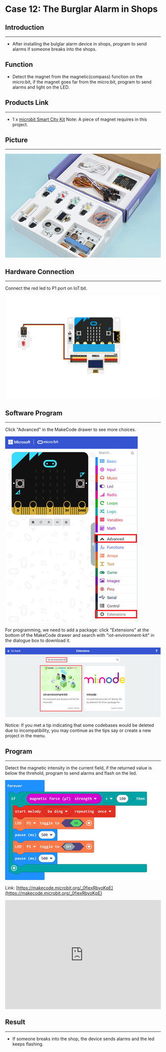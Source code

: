 # Case 12: The Burglar Alarm in Shops


##  Introduction
---

- After installing the bulglar alarm device in shops, program to send alarms if someone breaks into the shops. 

##  Function

- Detect the magnet from the magnetic(compass) function on the micro:bit,  if the magnet goes far from the micro:bit, program to send alarms and light on the LED. 

## Products Link
---
- 1 x [microbit Smart City Kit]()
Note: A piece of magnet requires in this project.

## Picture
---
![](./images/microbit-Smart-City-Kit-case-01-02.png)

## Hardware Connection
---

Connect the red led to P1 port on IoT:bit. 

![](./images/microbit-Smart-City-Kit-case-12-03.png)

## Software Program

---

Click "Advanced" in the MakeCode drawer to see more choices. 

![](./images/microbit-Smart-City-Kit-case-01-04.png)

For programming, we need to add a package: click "Extensions" at the bottom of the MakeCode drawer and search with "iot-environment-kit" in the dialogue box to download it. 

![](./images/microbit-Smart-City-Kit-case-01-05.png)



Notice: If you met a tip indicating that some codebases would be deleted due to incompatibility, you may continue as the tips say or create a new project in the menu. 

## Program

---

Detect the magnetic intensity in the current field, if the returned value is below the threhold, program to send alarms and flash on the led. 

![](./images/microbit-Smart-City-Kit-case-12-07.png)

Link: [https://makecode.microbit.org/_0fiexRbyoKpE](https://makecode.microbit.org/_0fiexRbyoKpE)

<div style="position:relative;height:0;padding-bottom:70%;overflow:hidden;">
<iframe style="position:absolute;top:0;left:0;width:100%;height:100%;" src="https://makecode.microbit.org/#pub:https://makecode.microbit.org/_0fiexRbyoKpE" frameborder="0" sandbox="allow-popups allow-forms allow-scripts allow-same-origin">
</iframe>
</div>  


## Result
---
- If someone breaks into the shop, the device sends alarms and the led keeps flashing. 



